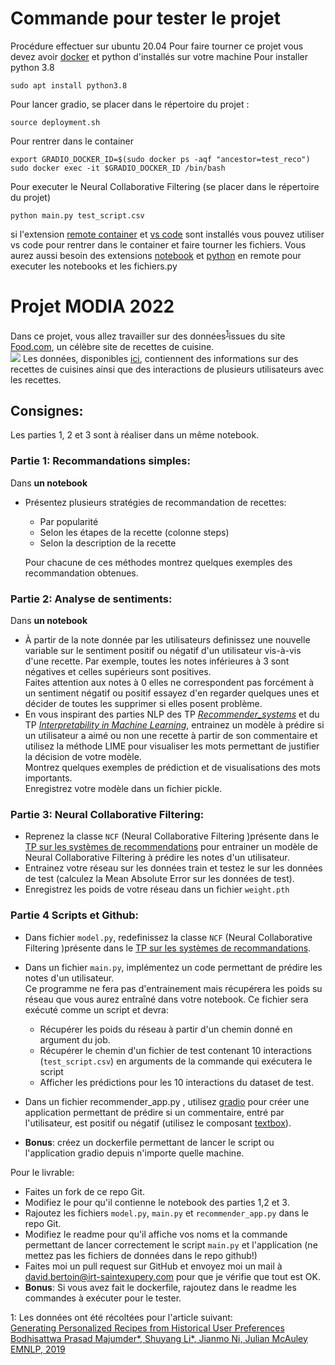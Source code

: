 # Commande pour tester le projet
Procédure effectuer sur ubuntu 20.04
Pour faire tourner ce projet vous devez avoir [docker](https://docs.docker.com/engine/install/ubuntu/) et  python d'installés sur votre machine 
Pour installer python 3.8 
```console
sudo apt install python3.8
```
Pour lancer gradio, se placer dans le répertoire du projet :
```console
source deployment.sh
```
Pour rentrer dans le container
```console
export GRADIO_DOCKER_ID=$(sudo docker ps -aqf "ancestor=test_reco")
sudo docker exec -it $GRADIO_DOCKER_ID /bin/bash
```

Pour executer le Neural Collaborative Filtering (se placer dans le répertoire du projet)
```console
python main.py test_script.csv
```

si l'extension [remote container](https://code.visualstudio.com/docs/remote/containers) et [vs code](https://code.visualstudio.com/) sont installés
vous pouvez utiliser vs code pour rentrer dans le container et faire tourner les fichiers. Vous aurez aussi besoin des extensions [notebook](https://code.visualstudio.com/docs/datascience/jupyter-notebooks) et [python](https://code.visualstudio.com/docs/languages/python) en remote pour executer les notebooks et les fichiers.py
# Projet MODIA 2022

Dans ce projet, vous allez travailler sur des données<sup>[1](#myfootnote1)</sup>issues du site [Food.com](https://www.food.com/), un célèbre site de recettes de cuisine.   
![](img/food.png)
Les données, disponibles [ici](https://drive.google.com/drive/folders/18JyoxTIrIH2s2wG6HtxGiKsdFtGSfUWm?usp=sharing), contiennent des informations sur des recettes de cuisines ainsi que des interactions de plusieurs utilisateurs avec les recettes.   

## Consignes:
Les parties 1, 2 et 3 sont à réaliser dans un même notebook.
### Partie 1: Recommandations simples:
Dans __un notebook__
*   Présentez plusieurs stratégies de recommandation  de recettes:
    *   Par popularité
    *   Selon les étapes de la recette (colonne steps)
    *   Selon la description de la recette 

    Pour chacune de ces méthodes montrez quelques exemples des recommandation  obtenues.

### Partie 2: Analyse de sentiments:
Dans __un notebook__
*   À partir de la note donnée par les utilisateurs definissez une nouvelle variable sur le sentiment positif ou négatif d'un utilisateur vis-à-vis d'une recette.
Par exemple, toutes les notes inférieures à 3 sont négatives et celles supérieurs sont positives.  
Faites attention aux notes à 0 elles ne correspondent pas forcément à un sentiment négatif ou positif essayez d'en regarder quelques unes et décider de toutes les supprimer si elles posent problème.
* En vous inspirant des parties NLP des TP [_Recommender_systems_](https://colab.research.google.com/github/DavidBert/N7-techno-IA/blob/master/code/recommender_systems/INSA_Reco_solution.ipynb#scrollTo=CSWUNjSB5oo-) et du TP [_Interpretability in Machine Learning_](https://colab.research.google.com/github/wikistat/AI-Frameworks/blob/website/code/interpretability/TP_interpretability_solution.ipynb), entrainez un modèle à prédire si un utilisateur a aimé ou non une recette à partir de son commentaire et utilisez la méthode LIME pour visualiser les mots permettant de justifier la décision de votre modèle.  
Montrez quelques exemples de prédiction et de visualisations des mots importants.  
Enregistrez votre modèle dans un fichier pickle.


### Partie 3: Neural Collaborative Filtering:
* Reprenez la classe ```NCF``` (Neural Collaborative Filtering )présente dans le [TP sur les systèmes de recommendations](https://colab.research.google.com/github/wikistat/AI-Frameworks/blob/website/code/recommender_systems/INSA_Reco_solution.ipynb) pour entrainer un modèle de Neural Collaborative Filtering à prédire les notes d'un utilisateur.
* Entrainez votre réseau sur les données train et testez le sur les données de test (calculez la Mean Absolute Error sur les données de test).
* Enregistrez les poids de votre réseau dans un fichier ```weight.pth```


### Partie 4 Scripts et Github:
*   Dans fichier ```model.py```, redefinissez la classe ```NCF``` (Neural Collaborative Filtering )présente dans le [TP sur les systèmes de recommandations](https://colab.research.google.com/github/wikistat/AI-Frameworks/blob/website/code/recommender_systems/INSA_Reco_solution.ipynb).
* Dans un fichier ```main.py```, implémentez un code permettant de prédire les notes d'un utilisateur.  
Ce programme ne fera pas d'entrainement mais récupérera les poids su réseau que vous aurez entraîné dans votre notebook.
Ce fichier sera exécuté comme un script et devra:
    * Récupérer les poids du réseau à partir d'un chemin donné en argument du job.
    * Récupérer le chemin d'un fichier de test contenant 10 interactions (```test_script.csv```) en arguments de la commande qui exécutera le script 
    *   Afficher les prédictions pour les 10 interactions du dataset de test.  

* Dans un fichier recommender_app.py , utilisez [gradio](https://gradio.app/) pour créer une application permettant de prédire si un commentaire, entré par l'utilisateur, est positif ou négatif (utilisez le composant [textbox](https://gradio.app/docs/#textbox)).

*   __Bonus__: créez un dockerfile permettant de lancer le script ou l'application gradio depuis n'importe quelle machine.

Pour le livrable:

*   Faites un fork de ce repo Git.
*   Modifiez le pour qu'il contienne le notebook des parties 1,2 et 3.
*   Rajoutez les fichiers ```model.py```, ```main.py``` et ```recommender_app.py``` dans le repo Git.	
*   Modifiez le readme pour qu'il affiche vos noms et la commande permettant de lancer correctement le script ```main.py``` et l'application (ne mettez pas les fichiers de données dans le repo github!)
* Faites moi un pull request sur GitHub et envoyez moi un mail à david.bertoin@irt-saintexupery.com pour que je vérifie que tout est OK.
* __Bonus__: Si vous avez fait le dockerfile, rajoutez dans le readme les commandes à exécuter pour le tester.

<a name="myfootnote1">1</a>: Les données ont été récoltées  pour l'article suivant:  
 [Generating Personalized Recipes from Historical User Preferences
Bodhisattwa Prasad Majumder*, Shuyang Li*, Jianmo Ni, Julian McAuley
EMNLP, 2019](https://www.aclweb.org/anthology/D19-1613/)